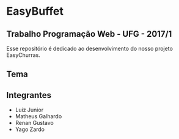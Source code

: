 # EasyBuffet

## Trabalho Programação Web - UFG - 2017/1

Esse repositório é dedicado ao desenvolvimento do nosso projeto EasyChurras.

## Tema



## Integrantes

* Luiz Junior
* Matheus Galhardo
* Renan Gustavo
* Yago Zardo
